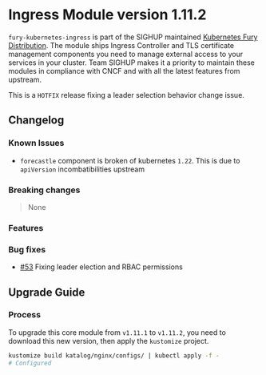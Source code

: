 # Ingress Module version 1.11.2

`fury-kubernetes-ingress` is part of the SIGHUP maintained [Kubernetes
Fury Distribution](https://github.com/sighupio/fury-distribution). The
module ships Ingress Controller and TLS certificate management
components you need to manage external access to your services in your
cluster. Team SIGHUP makes it a priority to maintain these modules in
compliance with CNCF and with all the latest features from upstream.

This is a `HOTFIX` release fixing a leader selection behavior change issue.

## Changelog

### Known Issues

- `forecastle` component is broken of kubernetes `1.22`. This is due to `apiVersion` incombatibilities upstream

### Breaking changes
> None
### Features
### Bug fixes
* [#53](https://github.com/sighupio/fury-kubernetes-ingress/pull/53) Fixing leader election and RBAC permissions


## Upgrade Guide

### Process

To upgrade this core module from `v1.11.1` to `v1.11.2`, you need to download this new version, then apply the `kustomize` project.

```bash
kustomize build katalog/nginx/configs/ | kubectl apply -f -
# Configured
```
